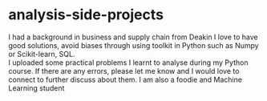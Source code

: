 # analysis-side-projects
I had a background in business and supply chain from Deakin
I love to have good solutions, avoid biases through using toolkit in Python such as Numpy or Scikit-learn, SQL.  
I uploaded some practical problems I learnt to analyse during my Python course.
If there are any errors, please let me know and I would love to connect to further discuss about them.
I am also a foodie and Machine Learning student
